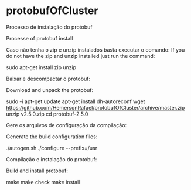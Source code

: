 # protobufOfCluster

Processo de instalação do protobuf

Processe of protobuf install

Caso não tenha o zip e unzip instalados basta executar o comando:
If you do not have the zip and unzip installed just run the command:

sudo apt-get install zip unzip

Baixar e descompactar o protobuf:

Download and unpack the protobuf:

sudo -i
apt-get update
apt-get install dh-autoreconf
wget https://github.com/HemersonRafael/protobufOfCluster/archive/master.zip
unzip v2.5.0.zip
cd protobuf-2.5.0

Gere os arquivos de configuração da compilação:

Generate the build configuration files:

./autogen.sh
./configure --prefix=/usr


Compilação e instalação do protobuf:

Build and install protobuf:

make
make check
make install
